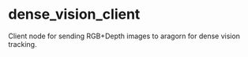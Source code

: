 dense_vision_client
===========================

Client node for sending RGB+Depth images to aragorn for dense vision tracking.

